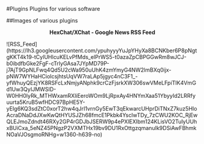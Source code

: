 #Plugins
Plugins for various software


##Images of various plugins

<p align="center"><b>HexChat/XChat - Google News RSS Feed</b><br></p>
![RSS_Feed](https://lh3.googleusercontent.com/ypuhyyyYuJpYHyXa8BCNKber6P8pNgtgKKT4k19-tCylUHlcuKELvPfMds_elPrWS5-t0azaZpCBPGGwRm8wJCJ-b0ibdfbGke2FgF-cTrlyGAsa7JYpMD79P-j7AjT9GpNLFwq4Qd5U2cWa950uUhK4zmYmyG4NW2lmBXq0ijx-pNW7WYHaHCiolcsjhtsUqVW7raLAp5jgyc4nC3F1_-yfWhuyQEzjYK8RSFcLxNmjyANphk9crCzFjsrkXW306swVMeLFpiTlK4VmGd1Uw3QyIJMWSlD-W0HH0lyRk_MTHWxamRXliEeroWOm9LjRpxAy4HNYmXaa51YbyyId2LRRfyuurta5KruB5wfHDC97BpHE5Y-yEIg6KQ3sdZtC0xorT2hw4qJrI1vrnGy5EwT3qEkwarcUHprDiTNxZ7kuz5HloAcraDNaDdJXwKwQtHYUSJZh68fmcE1Pkbk4YsclwTDy_7zCWU2KOC_RjEwQLEJmoZdndt46RXy2GP4rGDJbJSERW9p4ePXlEXIbm124KLisVO2TuIyUUhxBUiCxa_5eNZ45PNgzP2VXMTHx19bv9DU1RxOttgzqmanuIk9DSiAwFBhmkNOaVJOsgmoRNHg=w1360-h639-no)
